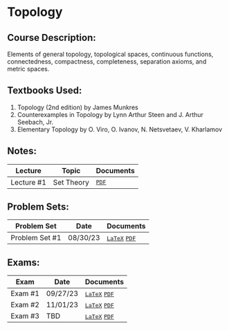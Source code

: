 # Topology
## Course Description: 
Elements of general topology, topological spaces, continuous functions, connectedness, compactness, completeness, separation axioms, and metric spaces.

## Textbooks Used:
1. Topology (2nd edition) by James Munkres
2. Counterexamples in Topology by Lynn Arthur Steen and J. Arthur Seebach, Jr.
3. Elementary Topology by O. Viro, O. Ivanov, N. Netsvetaev, V. Kharlamov

## Notes:
| Lecture | Topic | Documents |
| ------- | ----- | --------- |
| Lecture #1 | Set Theory | <kbd>[PDF](https://github.com/hunterjmatthews/Undergraduate-Classes/blob/main/Topology/Notes/Lecture%201/Chapter%201%20-%20Set%20Theory.pdf)</kbd> |

## Problem Sets:
| Problem Set | Date | Documents |
| -------- | ---- | ---------- |
| Problem Set #1 | 08/30/23 | <kbd>[LaTeX]()</kbd> <kbd>[PDF]()</kbd> |

## Exams:
| Exam | Date | Documents |
| ---- | ---- | --------- |
| Exam #1 | 09/27/23 | <kbd>[LaTeX]()</kbd> <kbd>[PDF]()</kbd> |
| Exam #2 | 11/01/23 | <kbd>[LaTeX]()</kbd> <kbd>[PDF]()</kbd> |
| Exam #3 | TBD | <kbd>[LaTeX]()</kbd> <kbd>[PDF]()</kbd> |
